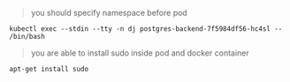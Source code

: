 > you should specify namespace before pod

```
kubectl exec --stdin --tty -n dj postgres-backend-7f5984df56-hc4sl -- /bin/bash
```

> you are able to install sudo inside pod and docker container
> 
```
apt-get install sudo
```
